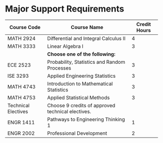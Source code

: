 # Major Support Requirements

| Course Code | Course Name                                  | Credit Hours |
|------------|---------------------------------------------|--------------|
| MATH 2924  | Differential and Integral Calculus II     | 4            |
| MATH 3333  | Linear Algebra I                           | 3            |
|            | **Choose one of the following:**           |              |
| ECE 2523   | Probability, Statistics and Random Processes| 3            |
| ISE 3293   | Applied Engineering Statistics              | 3            |
| MATH 4743  | Introduction to Mathematical Statistics    | 3            |
| MATH 4753  | Applied Statistical Methods                | 3            |
| Technical Electives | Choose 9 credits of approved technical electives. |
| ENGR 1411  | Pathways to Engineering Thinking 1        | 1            |
| ENGR 2002  | Professional Development                   | 2            |